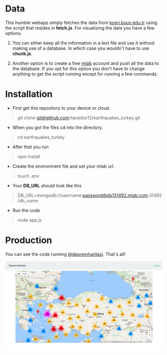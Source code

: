 # Data
This humble webapp simply fetches the data from [koeri.boun.edu.tr](http://www.koeri.boun.edu.tr/scripts/lst9.asp) using the script that resides in **fetch.js**. For visualizing the data you have a few options. 

 1. You can either keep all the information in a text file and use it without making use of a database. In which case you wouldn't have to use **chunk.js**.

 2. Another option is to create a free [mlab](https://mlab.com/) account and push all the data to the database. If you opt for this option you don't have to change anything to get the script running except for running a few commands. 

# Installation 

 - First get this repository to your device or cloud.

> 	git clone git@github.com:haraldur12/earthquakes_turkey.git

 - When you got the files cd into the directory.

>  cd earthquakes_turkey

 - After that you run

> npm install

 - Create the environment file and set your mlab url.
 

>  touch .env

 - Your **DB_URL** should look like this

>DB_URL=mongodb://username:password@ds131492.mlab.com:31492/db_name

 - Run the code

> node app.js

# Production

You can see the code running [@depremharitasi](https://depremharitasi.herokuapp.com/). That's all!

![Deprem Haritasi Ekran Goruntusu](/screen_shot.png?raw=true "Earthquake Map of Turkey")
